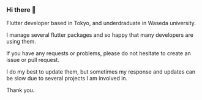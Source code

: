 ### Hi there 👋

Flutter developer based in Tokyo, and underdraduate in Waseda university.

I manage several flutter packages and so happy that many developers are using them.

If you have any requests or problems, please do not hesitate to create an issue or pull request.

I do my best to update them, but sometimes my response and updates can be slow due to several projects I am involved in.

Thank you.

<!--
**santa112358/santa112358** is a ✨ _special_ ✨ repository because its `README.md` (this file) appears on your GitHub profile.

Here are some ideas to get you started:

- 🔭 I’m currently working on ...
- 🌱 I’m currently learning ...
- 👯 I’m looking to collaborate on ...
- 🤔 I’m looking for help with ...
- 💬 Ask me about ...
- 📫 How to reach me: ...
- 😄 Pronouns: ...
- ⚡ Fun fact: ...
-->
